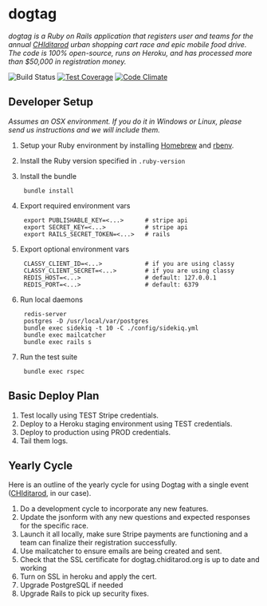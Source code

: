 dogtag
======

*dogtag is a Ruby on Rails application that registers user and teams for the annual [CHIditarod](http://chiditarod.org) urban shopping cart race and epic mobile food drive.  The code is 100% open-source, runs on Heroku, and has processed more than $50,000 in registration money.*

![Build Status](https://travis-ci.org/chiditarod/dogtag.svg?branch=master)
[![Test Coverage](https://codeclimate.com/github/chiditarod/dogtag/badges/coverage.svg)](https://codeclimate.com/github/chiditarod/dogtag/coverage)
[![Code Climate](https://codeclimate.com/github/chiditarod/dogtag.png)](https://codeclimate.com/github/chiditarod/dogtag)

Developer Setup
---------------
*Assumes an OSX environment. If you do it in Windows or Linux, please send us instructions and we will include them.*

1. Setup your Ruby environment by installing [Homebrew](https://github.com/Homebrew/homebrew) and [rbenv](https://github.com/rbenv/rbenv).

1. Install the Ruby version specified in `.ruby-version`

1. Install the bundle

        bundle install

1. Export required environment vars

        export PUBLISHABLE_KEY=<...>      # stripe api
        export SECRET_KEY=<...>           # stripe api
        export RAILS_SECRET_TOKEN=<...>   # rails

1. Export optional environment vars

        CLASSY_CLIENT_ID=<...>            # if you are using classy
        CLASSY_CLIENT_SECRET=<...>        # if you are using classy
        REDIS_HOST=<...>                  # default: 127.0.0.1
        REDIS_PORT=<...>                  # default: 6379


1. Run local daemons

        redis-server
        postgres -D /usr/local/var/postgres
        bundle exec sidekiq -t 10 -C ./config/sidekiq.yml
        bundle exec mailcatcher
        bundle exec rails s

1. Run the test suite

        bundle exec rspec

Basic Deploy Plan
-----------------
1. Test locally using TEST Stripe credentials.
2. Deploy to a Heroku staging environment using TEST credentials.
3. Deploy to production using PROD credentials.
4. Tail them logs.


Yearly Cycle
------------
Here is an outline of the yearly cycle for using Dogtag with a single event ([CHIditarod](http://www.chiditarod.org), in our case).

1. Do a development cycle to incorporate any new features.
1. Update the jsonform with any new questions and expected responses for the specific race.
1. Launch it all locally, make sure Stripe payments are functioning and a team can finalize their registration successfully.
1. Use mailcatcher to ensure emails are being created and sent.
1. Check that the SSL certificate for dogtag.chiditarod.org is up to date and working
1. Turn on SSL in heroku and apply the cert.
1. Upgrade PostgreSQL if needed
1. Upgrade Rails to pick up security fixes.
